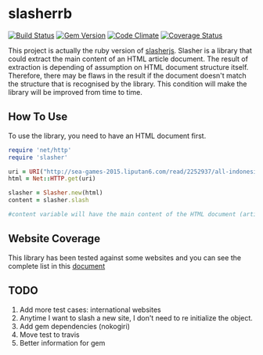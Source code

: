 # slasherrb
[![Build Status](https://semaphoreci.com/api/v1/projects/58c6aef2-91c2-428e-a803-37a8e6ffac2d/445101/badge.svg)](https://semaphoreci.com/hafizbadrie/slasherrb)
[![Gem Version](https://badge.fury.io/rb/slasher.png)](http://badge.fury.io/rb/slasher)
[![Code Climate](https://codeclimate.com/github/hafizbadrie/slasherrb/badges/gpa.svg)](https://codeclimate.com/github/hafizbadrie/slasherrb)
[![Coverage Status](https://coveralls.io/repos/hafizbadrie/slasherrb/badge.svg)](https://coveralls.io/r/hafizbadrie/slasherrb)

This project is actually the ruby version of [slasherjs](https://github.com/hafizbadrie/slasherjs). Slasher is a library that could extract the main content of an HTML article document.
The result of extraction is depending of assumption on HTML document structure itself. Therefore, there may be flaws in the result if the document doesn't match the structure that is recognised by the library.
This condition will make the library will be improved from time to time.

## How To Use

To use the library, you need to have an HTML document first.
```ruby
require 'net/http'
require 'slasher'

uri = URI("http://sea-games-2015.liputan6.com/read/2252937/all-indonesia-finals-ganda-putra-sumbang-emas")
html = Net::HTTP.get(uri)

slasher = Slasher.new(html)
content = slasher.slash

#content variable will have the main content of the HTML document (article).
```

## Website Coverage

This library has been tested against some websites and you can see the complete list in this [document](https://github.com/hafizbadrie/slasherrb/blob/master/doc/website_coverage.txt)

## TODO
1. Add more test cases: international websites
2. Anytime I want to slash a new site, I don't need to re initialize the object.
3. Add gem dependencies (nokogiri)
4. Move test to travis
5. Better information for gem
